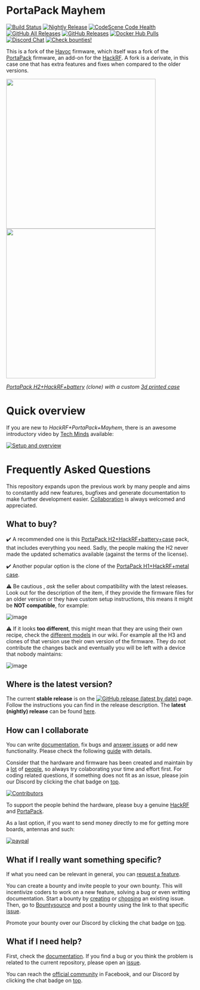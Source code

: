 # PortaPack Mayhem

[![Build Status](https://travis-ci.com/eried/portapack-mayhem.svg?branch=master)](https://travis-ci.com/eried/portapack-mayhem) [![Nightly Release](https://github.com/eried/portapack-mayhem/actions/workflows/create_nightly_release.yml/badge.svg?branch=next)](https://github.com/eried/portapack-mayhem/actions/workflows/create_nightly_release.yml) [![CodeScene Code Health](https://codescene.io/projects/8381/status-badges/code-health)](https://codescene.io/projects/8381) [![GitHub All Releases](https://img.shields.io/github/downloads/eried/portapack-mayhem/total)](https://github.com/eried/portapack-mayhem/releases) [![GitHub Releases](https://img.shields.io/github/downloads/eried/portapack-mayhem/latest/total)](https://github.com/eried/portapack-mayhem/releases/latest) [![Docker Hub Pulls](https://img.shields.io/docker/pulls/eried/portapack.svg)](https://hub.docker.com/r/eried/portapack) [![Discord Chat](https://img.shields.io/discord/719669764804444213.svg)](https://discord.gg/tuwVMv3)  [![Check bounties!](https://img.shields.io/bountysource/team/portapack-mayhem/activity?color=%2333ccff&label=bountysource%20%28USD%29&style=plastic)](https://www.bountysource.com/teams/portapack-mayhem/issues)

This is a fork of the [Havoc](https://github.com/furrtek/portapack-havoc/) firmware, which itself was a fork of the [PortaPack](https://github.com/sharebrained/portapack-hackrf) firmware, an add-on for the [HackRF](http://greatscottgadgets.com/hackrf/). A fork is a derivate, in this case one that has extra features and fixes when compared to the older versions.

[<img src="https://raw.githubusercontent.com/wiki/eried/portapack-mayhem/img/hw_overview_h2_front.png" height="400">](https://github.com/eried/portapack-mayhem/wiki/Hardware-overview) [<img src="https://raw.githubusercontent.com/wiki/eried/portapack-mayhem/img/hw_overview_h2_inside.png" height="400">](https://github.com/eried/portapack-mayhem/wiki/Hardware-overview#portapack-internals)

*[PortaPack H2+HackRF+battery](https://s.click.aliexpress.com/e/_DmU7GQX) (clone) with a custom [3d printed case](https://github.com/eried/portapack-mayhem/wiki/H2-Enclosure)*

# Quick overview

If you are new to *HackRF+PortaPack+Mayhem*, there is an awesome introductory video by [Tech Minds](https://www.youtube.com/channel/UC9a8Z6Sp6eb2s3O79pX5Zvg) available:

[![Setup and overview](https://img.youtube.com/vi/kjFB58Y1TAo/0.jpg)](https://www.youtube.com/watch?v=kjFB58Y1TAo)

# Frequently Asked Questions

This repository expands upon the previous work by many people and aims to constantly add new features, bugfixes and generate documentation to make further development easier.  [Collaboration](https://github.com/eried/portapack-mayhem/wiki/How-to-collaborate) is always welcomed and appreciated.

## What to buy?

:heavy_check_mark: A recommended one is this [PortaPack H2+HackRF+battery+case](https://s.click.aliexpress.com/e/_DmU7GQX) pack, that includes everything you need. Sadly, the people making the H2 never made the updated schematics available (against the terms of the license). 

:heavy_check_mark: Another popular option is the clone of the [PortaPack H1+HackRF+metal case](https://s.click.aliexpress.com/e/_Dkbqs2X).

:warning: Be cautious , *ask* the seller about compatibility with the latest releases. Look out for the description of the item, if they provide the firmware files for an older version or they have custom setup instructions, this means it might be **NOT compatible**, for example:

![image](https://user-images.githubusercontent.com/1091420/214579017-9ad970b9-0917-48f6-a550-588226d3f89b.png)

:warning: If it looks **too different**, this might mean that they are using their own recipe, check the [different models](https://github.com/eried/portapack-mayhem/wiki/PortaPack-Versions) in our wiki. For example all the H3 and clones of that version use their own version of the firmware. They do not contribute the changes back and eventually you will be left with a device that nobody maintains:

![image](https://user-images.githubusercontent.com/1091420/214581333-424900ee-26f8-4e96-be2f-69d8dc995ba9.png)

## Where is the latest version?

The current **stable release** is on the [![GitHub release (latest by date)](https://img.shields.io/github/v/release/eried/portapack-mayhem?label=Releases&style=social)](https://github.com/eried/portapack-mayhem/releases/latest) page. Follow the instructions you can find in the release description. The **latest (nightly) release** can be found [here](https://github.com/eried/portapack-mayhem/releases/).

## How can I collaborate
You can write [documentation](https://github.com/eried/portapack-mayhem/wiki), fix bugs and [answer issues](https://github.com/eried/portapack-mayhem/issues) or add new functionality. Please check the following [guide](https://github.com/eried/portapack-mayhem/wiki/How-to-collaborate) with details.

Consider that the hardware and firmware has been created and maintain by a [lot](https://github.com/mossmann/hackrf/graphs/contributors) of [people](https://github.com/eried/portapack-mayhem/graphs/contributors), so always try colaborating your time and effort first. For coding related questions, if something does not fit as an issue, please join our Discord by clicking the chat badge on [top](#portapack-mayhem).

[![Contributors](https://contrib.rocks/image?repo=eried/portapack-mayhem)](https://github.com/eried/portapack-mayhem/graphs/contributors)

To support the people behind the hardware, please buy a genuine [HackRF](https://greatscottgadgets.com/hackrf/) and [PortaPack](https://store.sharebrained.com/products/portapack-for-hackrf-one-kit).

As a last option, if you want to send money directly to me for getting more boards, antennas and such:

[![paypal](https://www.paypalobjects.com/en_US/i/btn/btn_donate_LG.gif)](https://www.paypal.com/cgi-bin/webscr?cmd=_s-xclick&hosted_button_id=CBPQA4HRRPJQ6&source=url)

## What if I really want something specific?
If what you need can be relevant in general, you can [request a feature](https://github.com/eried/portapack-mayhem/issues/new?labels=enhancement&template=feature_request.md).

You can create a bounty and invite people to your own bounty. This will incentivize coders to work on a new feature, solving a bug or even writting documentation. Start a bounty by [creating](https://github.com/eried/portapack-mayhem/issues/new/choose) or [choosing](https://github.com/eried/portapack-mayhem/issues/) an existing issue. Then, go to [Bountysource](https://www.bountysource.com/) and post a bounty using the link to that specific [issue](https://www.bountysource.com/teams/portapack-mayhem/issues).

Promote your bounty over our Discord by clicking the chat badge on [top](#portapack-mayhem).

## What if I need help?
First, check the [documentation](https://github.com/eried/portapack-mayhem/wiki). If you find a bug or you think the problem is related to the current repository, please open an [issue](https://github.com/eried/portapack-mayhem/issues/new/choose).

You can reach the [official community](https://www.facebook.com/groups/177623356165819) in Facebook, and our Discord by clicking the chat badge on [top](#portapack-mayhem).
